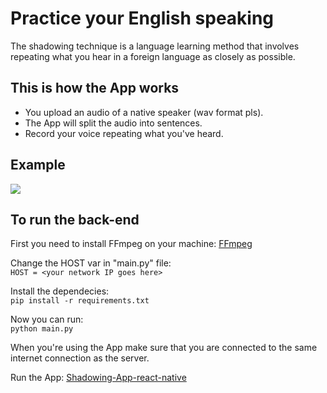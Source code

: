 # Practice your English speaking
The shadowing technique is a language learning method that involves repeating what you hear in a foreign language as closely as possible.

## This is how the App works
- You upload an audio of a native speaker (wav format pls).
- The App will split the audio into sentences.
- Record your voice repeating what you've heard.

## Example
<img src="./assets/gif/app-intro.gif" />

## To run the back-end
First you need to install FFmpeg on your machine: [FFmpeg](https://www.ffmpeg.org/download.html) <br>

Change the HOST var in "main.py" file: <br>
```HOST = <your network IP goes here>```

Install the dependecies: <br>
```pip install -r requirements.txt```

Now you can run: <br>
```python main.py```

When you're using the App make sure that you are connected to the same internet connection as the server.

Run the App: [Shadowing-App-react-native](https://github.com/GabriellBarbosa/Shadowing-App-react-native)